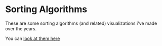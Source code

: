 # Sorting Algorithms

These are some sorting algorithms (and related) visualizations i've made over the years.

You can [look at them here](https://sebastianmestre.github.io/sorting/)
